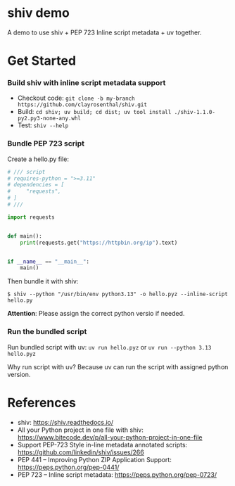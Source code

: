 shiv demo
============

A demo to use shiv + PEP 723 Inline script metadata + uv together.

# Get Started

### Build shiv with inline script metadata support

* Checkout code: `git clone -b my-branch https://github.com/clayrosenthal/shiv.git`
* Build: `cd shiv; uv build; cd dist; uv tool install ./shiv-1.1.0-py2.py3-none-any.whl`
* Test: `shiv --help`

### Bundle PEP 723 script

Create a hello.py file:

```python
# /// script
# requires-python = ">=3.11"
# dependencies = [
#     "requests",
# ]
# ///

import requests


def main():
    print(requests.get("https://httpbin.org/ip").text)


if __name__ == "__main__":
    main()
```

Then bundle it with shiv:

```shell
$ shiv --python "/usr/bin/env python3.13" -o hello.pyz --inline-script hello.py
```

**Attention**: Please assign the correct python versio if needed.

### Run the bundled script

Run bundled script with uv:  `uv run hello.pyz` or `uv run --python 3.13 hello.pyz`

Why run script with uv? Because uv can run the script with assigned python version.

# References

* shiv: https://shiv.readthedocs.io/
* All your Python project in one file with shiv: https://www.bitecode.dev/p/all-your-python-project-in-one-file
* Support PEP-723 Style in-line metadata annotated scripts: https://github.com/linkedin/shiv/issues/266
* PEP 441 – Improving Python ZIP Application Support: https://peps.python.org/pep-0441/
* PEP 723 – Inline script metadata: https://peps.python.org/pep-0723/